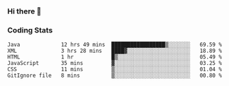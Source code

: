 ### Hi there 👋

<!--
**Girrafeec/girrafeec** is a ✨ _special_ ✨ repository because its `README.md` (this file) appears on your GitHub profile.

Here are some ideas to get you started:

- 🔭 I’m currently working on ...
- 🌱 I’m currently learning ...
- 👯 I’m looking to collaborate on ...
- 🤔 I’m looking for help with ...
- 💬 Ask me about ...
- 📫 How to reach me: ...
- 😄 Pronouns: ...
- ⚡ Fun fact: ...
-->

### Coding Stats
<!--START_SECTION:waka-->

```text
Java             12 hrs 49 mins  █████████████████▒░░░░░░░   69.59 %
XML              3 hrs 28 mins   ████▓░░░░░░░░░░░░░░░░░░░░   18.89 %
HTML             1 hr            █▒░░░░░░░░░░░░░░░░░░░░░░░   05.49 %
JavaScript       35 mins         ▓░░░░░░░░░░░░░░░░░░░░░░░░   03.25 %
CSS              11 mins         ▒░░░░░░░░░░░░░░░░░░░░░░░░   01.04 %
GitIgnore file   8 mins          ▒░░░░░░░░░░░░░░░░░░░░░░░░   00.80 %
```

<!--END_SECTION:waka-->
